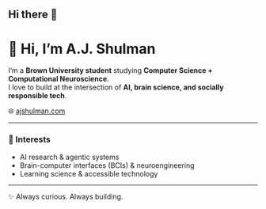 ## Hi there 👋

<!--
**ajshul/ajshul** is a ✨ _special_ ✨ repository because its `README.md` (this file) appears on your GitHub profile.

Here are some ideas to get you started:

- 🔭 I’m currently working on ...
- 🌱 I’m currently learning ...
- 👯 I’m looking to collaborate on ...
- 🤔 I’m looking for help with ...
- 💬 Ask me about ...
- 📫 How to reach me: ...
- 😄 Pronouns: ...
- ⚡ Fun fact: ...
-->
# 👋 Hi, I’m A.J. Shulman  

I’m a **Brown University student** studying **Computer Science + Computational Neuroscience**.  
I love to build at the intersection of **AI, brain science, and socially responsible tech**.  

🌐 [ajshulman.com](http://ajshulman.com)  

---
### 🔬 Interests  
- AI research & agentic systems  
- Brain-computer interfaces (BCIs) & neuroengineering  
- Learning science & accessible technology  
---
✨ Always curious. Always building.  
